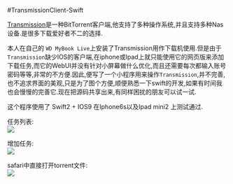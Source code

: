 #TransmissionClient-Swift


[Transmission](http://www.transmissionbt.com)是一种BitTorrent客户端,他支持了多种操作系统,并且支持多种Nas设备.是很多下载爱好者不二的选择.

本人在自己的 `WD MyBook Live`上安装了Transmission用作下载机使用.但是由于`Transmission`缺少IOS的客户端,在iphone或Ipad上就只能使用它的网页版来添加下载任务,而它的WebUI并没有针对小屏幕做什么优化,而且还需要每次都输入账号密码等等,非常的不方便.因此,便写了一个小程序用来操作`Transmission`,并不完善,也不追求界面的美观,只是为了图个方便,顺便熟悉一下swift的开发,如果有时间我也会慢慢的完善它.现在把源码共享出来,有同样困扰的朋友可以试一试.

这个程序使用了 Swift2 + IOS9 在Iphone6s以及Ipad mini2 上测试通过.

任务列表:  
![](http://git.oschina.net/xycm/TransmissionClient-Swift/raw/master/1.png)

增加任务:  
![](http://git.oschina.net/xycm/TransmissionClient-Swift/raw/master/2.png)

safari中直接打开torrent文件:  
![](http://git.oschina.net/xycm/TransmissionClient-Swift/raw/master/3.png)